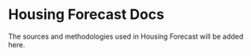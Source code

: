 # Housing Forecast Docs

The sources and methodologies used in Housing Forecast will be added here.
